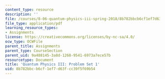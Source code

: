 ```yaml
---
content_type: resource
description: ''
file: /courses/8-06-quantum-physics-iii-spring-2018/8b782bbcb6cf1ef7d63fcc39f5f69b54_MIT8_06S18ps1.pdf
file_type: application/pdf
learning_resource_types:
- Assignments
license: https://creativecommons.org/licenses/by-nc-sa/4.0/
ocw_type: OCWFile
parent_title: Assignments
parent_type: CourseSection
parent_uid: 9a488145-3a8d-1268-9541-6973a7ece57b
resourcetype: Document
title: 'Quantum Physics III: Problem Set 1'
uid: 8b782bbc-b6cf-1ef7-d63f-cc39f5f69b54
---
```

